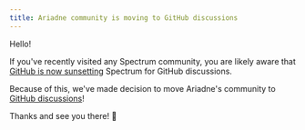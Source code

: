 ```yaml
---
title: Ariadne community is moving to GitHub discussions
---
```


Hello!

If you've recently visited any Spectrum community, you are likely aware that [GitHub is now sunsetting](https://spectrum.chat/spectrum/general/join-us-on-our-new-journey~e4ca0386-f15c-4ba8-8184-21cf5fa39cf5) Spectrum for GitHub discussions.

Because of this, we've made decision to move Ariadne's community to [GitHub discussions](https://github.com/mirumee/ariadne/discussions)!

Thanks and see you there! 👋